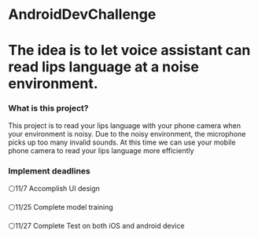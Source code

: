 # AndroidDevChallenge 
# The idea is to let voice assistant can read lips language at a noise environment.
### What is this project?
This project is to read your lips language with your phone camera when your environment is noisy. Due to the noisy environment, the microphone picks up too many invalid sounds. At this time we can use your mobile phone camera to read your lips language more efficiently
### Implement deadlines 
⚪11/7 Accomplish UI design 

⚪11/25 Complete model training 

⚪11/27 Complete Test on both iOS and android device 
